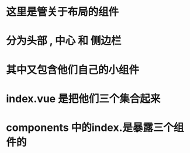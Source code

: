 # 这里是管关于布局的组件

# 分为头部 , 中心 和 侧边栏

# 其中又包含他们自己的小组件

# index.vue 是把他们三个集合起来

# components 中的index.是暴露三个组件的
